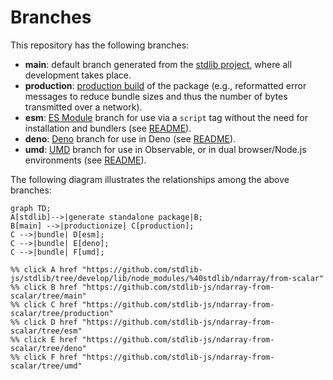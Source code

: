 <!--

@license Apache-2.0

Copyright (c) 2022 The Stdlib Authors.

Licensed under the Apache License, Version 2.0 (the "License");
you may not use this file except in compliance with the License.
You may obtain a copy of the License at

    http://www.apache.org/licenses/LICENSE-2.0

Unless required by applicable law or agreed to in writing, software
distributed under the License is distributed on an "AS IS" BASIS,
WITHOUT WARRANTIES OR CONDITIONS OF ANY KIND, either express or implied.
See the License for the specific language governing permissions and
limitations under the License.

-->

# Branches

This repository has the following branches:

-   **main**: default branch generated from the [stdlib project][stdlib-url], where all development takes place.
-   **production**: [production build][production-url] of the package (e.g., reformatted error messages to reduce bundle sizes and thus the number of bytes transmitted over a network).
-   **esm**: [ES Module][esm-url] branch for use via a `script` tag without the need for installation and bundlers (see [README][esm-readme]).
-   **deno**: [Deno][deno-url] branch for use in Deno (see [README][deno-readme]).
-   **umd**: [UMD][umd-url] branch for use in Observable, or in dual browser/Node.js environments (see [README][umd-readme]).

The following diagram illustrates the relationships among the above branches:

```mermaid
graph TD;
A[stdlib]-->|generate standalone package|B;
B[main] -->|productionize| C[production];
C -->|bundle| D[esm];
C -->|bundle| E[deno];
C -->|bundle| F[umd];

%% click A href "https://github.com/stdlib-js/stdlib/tree/develop/lib/node_modules/%40stdlib/ndarray/from-scalar"
%% click B href "https://github.com/stdlib-js/ndarray-from-scalar/tree/main"
%% click C href "https://github.com/stdlib-js/ndarray-from-scalar/tree/production"
%% click D href "https://github.com/stdlib-js/ndarray-from-scalar/tree/esm"
%% click E href "https://github.com/stdlib-js/ndarray-from-scalar/tree/deno"
%% click F href "https://github.com/stdlib-js/ndarray-from-scalar/tree/umd"
```

[stdlib-url]: https://github.com/stdlib-js/stdlib/tree/develop/lib/node_modules/%40stdlib/ndarray/from-scalar
[production-url]: https://github.com/stdlib-js/ndarray-from-scalar/tree/production
[deno-url]: https://github.com/stdlib-js/ndarray-from-scalar/tree/deno
[deno-readme]: https://github.com/stdlib-js/ndarray-from-scalar/blob/deno/README.md
[umd-url]: https://github.com/stdlib-js/ndarray-from-scalar/tree/umd
[umd-readme]: https://github.com/stdlib-js/ndarray-from-scalar/blob/umd/README.md
[esm-url]: https://github.com/stdlib-js/ndarray-from-scalar/tree/esm
[esm-readme]: https://github.com/stdlib-js/ndarray-from-scalar/blob/esm/README.md